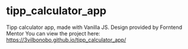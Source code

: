 # tipp_calculator_app
Tipp calculator app, made with Vanilla JS. Design provided by Forntend Mentor
You can view the project here: https://3vilbonobo.github.io/tipp_calculator_app/
